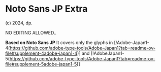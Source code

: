 # Noto Sans JP Extra
(c) 2024, dp.

NO EDITING ALLOWED..

**Based on Noto Sans JP**
It covers only the glyphs in [!Adobe-Japan1-4(https://github.com/adobe-type-tools/Adobe-Japan1?tab=readme-ov-file#supplement-4adobe-japan1-4)] and [!AdobeJapan1-5(https://github.com/adobe-type-tools/Adobe-Japan1?tab=readme-ov-file#supplement-5adobe-japan1-5)]
